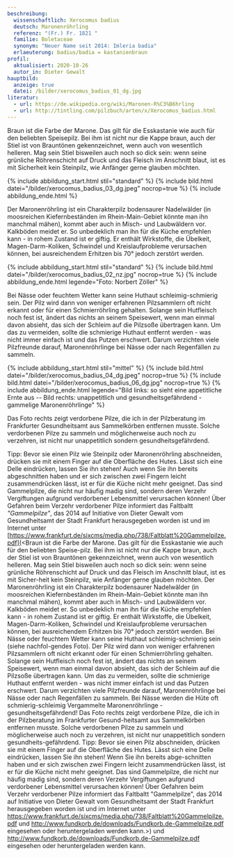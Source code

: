 ```yaml
---
beschreibung:
  wissenschaftlich: Xerocomus badius
  deutsch: Maronenröhrling
  referenz: "(Fr.) Fr. 1821 "
  familie: Boletaceae
  synonym: "Neuer Name seit 2014: Imleria badia"
  erlaeuterung: badius/badia = kastanienbraun
profil:
  aktualisiert: 2020-10-26
  autor_in: Dieter Gewalt
hauptbild:
  anzeige: true
  datei: /bilder/xerocomus_badius_01_dg.jpg
literatur:
  - url: https://de.wikipedia.org/wiki/Maronen-R%C3%B6hrling
  - url: http://tintling.com/pilzbuch/arten/x/Xerocomus_badius.html
---
```

Braun ist die Farbe der Marone. Das gilt für die Esskastanie wie auch für den beliebten Speisepilz. Bei ihm ist nicht nur die Kappe braun, auch der Stiel ist von Brauntönen gekennzeichnet, wenn auch von wesentlich helleren. Mag sein Stiel bisweilen auch noch so dick sein: wenn seine grünliche Röhrenschicht auf Druck und das Fleisch im Anschnitt blaut, ist es mit Sicherheit kein Steinpilz, wie Anfänger gerne glauben möchten.

{% include abbildung_start.html stil="standard" %}
{% include bild.html datei="/bilder/xerocomus_badius_03_dg.jpeg" nocrop=true %}
{% include abbildung_ende.html %}

Der Maronenröhrling ist ein Charakterpilz bodensaurer Nadelwälder (in moosreichen Kiefernbeständen im Rhein-Main-Gebiet könnte man ihn manchmal mähen), kommt aber auch in Misch- und Laubwäldern vor. Kalkböden meidet er. So unbedeklich man ihn für die Küche empfehlen kann - in rohem Zustand ist er giftig. Er enthält Wirkstoffe, die Übelkeit, Magen-Darm-Koliken, Schwindel und Kreislaufprobleme verursachen können, bei ausreichendem Erhitzen bis 70° jedoch zerstört werden.

{% include abbildung_start.html stil="standard" %}
{% include bild.html datei="/bilder/xerocomus_badius_02_nz.jpg" nocrop=true %}
{% include abbildung_ende.html legende="Foto: Norbert Zöller" %}

Bei Nässe oder feuchtem Wetter kann seine Huthaut schleimig-schmierig sein. Der Pilz wird dann von weniger erfahrenen Pilzsammlern oft nicht erkannt oder für einen Schmierröhrling gehalten. Solange sein Hutfleisch noch fest ist, ändert das nichts an seinem Speisewert, wenn man einmal davon absieht, das sich der Schleim auf die Pilzsoße übertragen kann. Um das zu vermeiden, sollte die schmierige Huthaut entfernt werden - was nicht immer einfach ist und das Putzen erschwert. Darum verzichten viele Pilzfreunde darauf, Maronenröhrlinge bei Nässe oder nach Regenfällen zu sammeln.

{% include abbildung_start.html stil="mittel" %}
{% include bild.html datei="/bilder/xerocomus_badius_04_dg.jpeg" nocrop=true %}
{% include bild.html datei="/bilder/xerocomus_badius_06_dg.jpg" nocrop=true %}
{% include abbildung_ende.html legende="Bild links: so sieht eine appetitliche Ernte aus -- Bild rechts: unappetitlich und gesundheitsgefährdend - gammelige Maronenröhrlinge" %}

Das Foto rechts zeigt verdorbene Pilze, die ich in der Pilzberatung im Frankfurter Gesundheitsamt aus Sammelkörben entfernen musste. Solche verdorbenen Pilze zu sammeln und möglicherweise auch noch zu verzehren, ist nicht nur unappetitlich sondern gesundheitsgefährdend. 

Tipp: Bevor sie einen Pilz wie Steinpilz oder Maronenröhrling abschneiden, drücken sie mit einem Finger auf die Oberfläche des Hutes. Lässt sich eine Delle eindrücken, lassen Sie ihn stehen! Auch wenn Sie ihn bereits abgeschnitten haben und er sich zwischen zwei Fingern leicht zusammendrücken lässt, ist er für die Küche nicht mehr geeignet. Das sind Gammelpilze, die nicht nur häufig madig sind, sondern deren Verzehr Vergiftungen aufgrund verdorbener Lebensmittel verursachen können! Über Gefahren beim Verzehr verdorbener Pilze informiert das Faltbaltt *"Gammelpilze"*, das 2014 auf Initiative von Dieter Gewalt vom Gesundheitsamt der Stadt Frankfurt herausgegeben worden ist und im Internet unter [https://www.frankfurt.de/sixcms/media.php/738/Faltblatt%20Gammelpilze.pdf](<Braun ist die Farbe der Marone. Das gilt für die Esskastanie wie auch für den beliebten Speise-pilz. Bei ihm ist nicht nur die Kappe braun, auch der Stiel ist von Brauntönen gekennzeichnet, wenn auch von wesentlich helleren. Mag sein Stiel bisweilen auch noch so dick sein: wenn seine grünliche Röhrenschicht auf Druck und das Fleisch im Anschnitt blaut, ist es mit Sicher-heit kein Steinpilz, wie Anfänger gerne glauben möchten.    Der Maronenröhrling ist ein Charakterpilz bodensaurer Nadelwälder (in moosreichen Kiefernbeständen im Rhein-Main-Gebiet könnte man ihn manchmal mähen), kommt aber auch in Misch- und Laubwäldern vor. Kalkböden meidet er. So unbedeklich man ihn für die Küche empfehlen kann - in rohem Zustand ist er giftig. Er enthält Wirkstoffe, die Übelkeit, Magen-Darm-Koliken, Schwindel und Kreislaufprobleme verursachen können, bei ausreichendem Erhitzen bis 70° jedoch zerstört werden.  Bei Nässe oder feuchtem Wetter kann seine Huthaut schleimig-schmierig sein (siehe nachfol-gendes Foto). Der Pilz wird dann von weniger erfahrenen Pilzsammlern oft nicht erkannt oder für einen Schmierröhrling gehalten. Solange sein Hutfleisch noch fest ist, ändert das nichts an seinem Speisewert, wenn man einmal davon absieht, das sich der Schleim auf die Pilzsoße übertragen kann. Um das zu vermeiden, sollte die schmierige Huthaut entfernt werden - was nicht immer einfach ist und das Putzen erschwert. Darum verzichten viele Pilzfreunde darauf, Maronenröhrlinge bei Nässe oder nach Regenfällen zu sammeln.       Bei Nässe werden die Hüte oft schmierig-schleimig                          Vergammelte Maronenröhrlinge - gesundheitsgefährdend!  Das Foto rechts zeigt verdorbene Pilze, die ich in der Pilzberatung im Frankfurter Gesund-heitsamt aus Sammelkörben entfernen musste. Solche verdorbenen Pilze zu sammeln und möglicherweise auch noch zu verzehren, ist nicht nur unappetitlich sondern gesundheits-gefährdend.   Tipp: Bevor sie einen Pilz abschneiden, drücken sie mit einem Finger auf die Oberfläche des Hutes. Lässt sich eine Delle eindrücken, lassen Sie ihn stehen! Wenn Sie ihn bereits abge-schnitten haben und er sich zwischen zwei Fingern leicht zusammendrücken lässt, ist er für die Küche nicht mehr geeignet. Das sind Gammelpilze, die nicht nur häufig madig sind, sondern deren Verzehr Vergiftungen aufgrund verdorbener Lebensmittel verursachen können! Über Gefahren beim Verzehr verdorbener Pilze informiert das Faltbaltt "Gammelpilze", das 2014 auf Initiative von Dieter Gewalt vom Gesundheitsamt der Stadt Frankfurt herausgegeben worden ist und im Internet unter https://www.frankfurt.de/sixcms/media.php/738/Faltblatt%20Gammelpilze.pdf und http://www.fundkorb.de/downloads/Fundkorb.de-Gammelpilze.pdf eingesehen oder heruntergeladen werden kann.>) und <http://www.fundkorb.de/downloads/Fundkorb.de-Gammelpilze.pdf> eingesehen oder heruntergeladen werden kann.